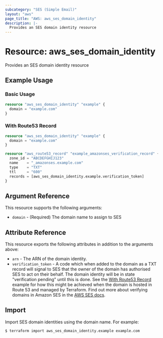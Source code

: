```yaml
---
subcategory: "SES (Simple Email)"
layout: "aws"
page_title: "AWS: aws_ses_domain_identity"
description: |-
  Provides an SES domain identity resource
---
```


# Resource: aws_ses_domain_identity

Provides an SES domain identity resource

## Example Usage

### Basic Usage

```terraform
resource "aws_ses_domain_identity" "example" {
  domain = "example.com"
}
```

### With Route53 Record

```terraform
resource "aws_ses_domain_identity" "example" {
  domain = "example.com"
}

resource "aws_route53_record" "example_amazonses_verification_record" {
  zone_id = "ABCDEFGHIJ123"
  name    = "_amazonses.example.com"
  type    = "TXT"
  ttl     = "600"
  records = [aws_ses_domain_identity.example.verification_token]
}
```

## Argument Reference

This resource supports the following arguments:

* `domain` - (Required) The domain name to assign to SES

## Attribute Reference

This resource exports the following attributes in addition to the arguments above:

* `arn` - The ARN of the domain identity.
* `verification_token` - A code which when added to the domain as a TXT record
  will signal to SES that the owner of the domain has authorised SES to act on
  their behalf. The domain identity will be in state "verification pending"
  until this is done. See the [With Route53 Record](#with-route53-record) example
  for how this might be achieved when the domain is hosted in Route 53 and
  managed by Terraform.  Find out more about verifying domains in Amazon
  SES in the [AWS SES
  docs](http://docs.aws.amazon.com/ses/latest/DeveloperGuide/verify-domains.html).

## Import

Import SES domain identities using the domain name. For example:

```
$ terraform import aws_ses_domain_identity.example example.com
```
